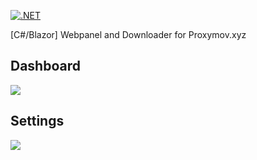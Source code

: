 [![.NET](https://github.com/SolidProgramming/ProxyMov_DownloadServer/actions/workflows/dotnet.yml/badge.svg)](https://github.com/SolidProgramming/ProxyMov_DownloadServer/actions/workflows/dotnet.yml)

[C#/Blazor] Webpanel and Downloader for Proxymov.xyz

## Dashboard
![](https://reducemy.link/p/4WRCGk)

## Settings
![](https://reducemy.link/p/4WRCGn)
